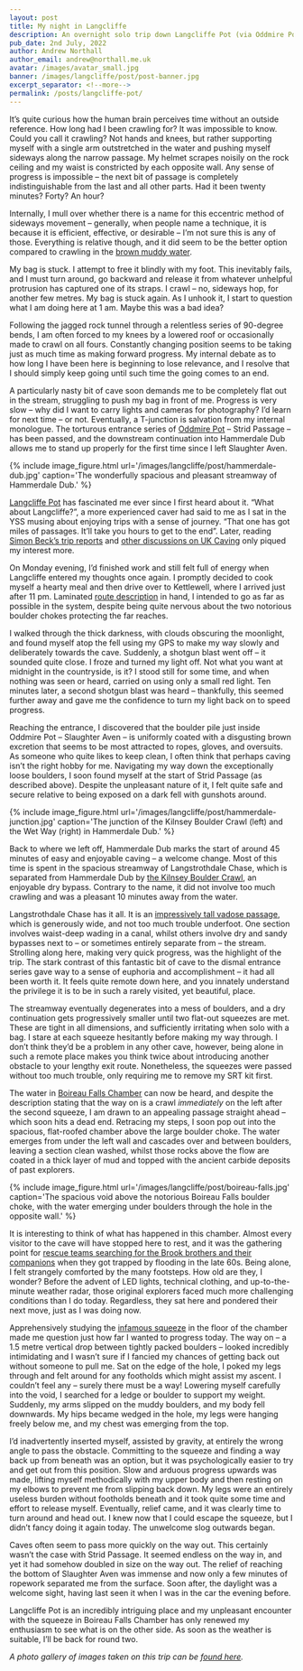 ```yaml
---
layout: post
title: My night in Langcliffe
description: An overnight solo trip down Langcliffe Pot (via Oddmire Pot) on 28th June, 2022.
pub_date: 2nd July, 2022
author: Andrew Northall
author_email: andrew@northall.me.uk
avatar: /images/avatar_small.jpg
banner: /images/langcliffe/post/post-banner.jpg
excerpt_separator: <!--more-->
permalink: /posts/langcliffe-pot/
---
```


It’s quite curious how the human brain perceives time without an outside reference. How long had I been crawling for? It was impossible to know. Could you call it crawling? Not hands and knees, but rather supporting myself with a single arm outstretched in the water and pushing myself sideways along the narrow passage. My helmet scrapes noisily on the rock ceiling and my waist is constricted by each opposite wall. Any sense of progress is impossible – the next bit of passage is completely indistinguishable from the last and all other parts. Had it been twenty minutes? Forty? An hour?

Internally, I mull over whether there is a name for this eccentric method of sideways movement – generally, when people name a technique, it is because it is efficient, effective, or desirable – I’m not sure this is any of those. Everything is relative though, and it did seem to be the better option compared to crawling in the [brown muddy water][8]. 

My bag is stuck. I attempt to free it blindly with my foot. This inevitably fails, and I must turn around, go backward and release it from whatever unhelpful protrusion has captured one of its straps. I crawl – no, sideways hop, for another few metres. My bag is stuck again. As I unhook it, I start to question what I am doing here at 1 am. Maybe this was a bad idea? 

Following the jagged rock tunnel through a relentless series of 90-degree bends, I am often forced to my knees by a lowered roof or occasionally made to crawl on all fours. Constantly changing position seems to be taking just as much time as making forward progress. My internal debate as to how long I have been here is beginning to lose relevance, and I resolve that I should simply keep going until such time the going comes to an end. 

A particularly nasty bit of cave soon demands me to be completely flat out in the stream, struggling to push my bag in front of me. Progress is very slow – why did I want to carry lights and cameras for photography? I’d learn for next time – or not. Eventually, a T-junction is salvation from my internal monologue. The torturous entrance series of [Oddmire Pot][5] – Strid Passage – has been passed, and the downstream continuation into Hammerdale Dub allows me to stand up properly for the first time since I left Slaughter Aven.

<!--more-->

{% include image_figure.html url='/images/langcliffe/post/hammerdale-dub.jpg' caption='The wonderfully spacious and pleasant streamway of Hammerdale Dub.' %}

[Langcliffe Pot][1] has fascinated me ever since I first heard about it. “What about Langcliffe?”, a more experienced caver had said to me as I sat in the YSS musing about enjoying trips with a sense of journey. “That one has got miles of passages. It’ll take you hours to get to the end”. Later, reading [Simon Beck’s trip reports][3] and [other discussions on UK Caving][4] only piqued my interest more.

On Monday evening, I’d finished work and still felt full of energy when Langcliffe entered my thoughts once again. I promptly decided to cook myself a hearty meal and then drive over to Kettlewell, where I arrived just after 11 pm. Laminated [route description][13] in hand, I intended to go as far as possible in the system, despite being quite nervous about the two notorious boulder chokes protecting the far reaches.

I walked through the thick darkness, with clouds obscuring the moonlight, and found myself atop the fell using my GPS to make my way slowly and deliberately towards the cave. Suddenly, a shotgun blast went off – it sounded quite close. I froze and turned my light off. Not what you want at midnight in the countryside, is it? I stood still for some time, and when nothing was seen or heard, carried on using only a small red light. Ten minutes later, a second shotgun blast was heard – thankfully, this seemed further away and gave me the confidence to turn my light back on to speed progress.

Reaching the entrance, I discovered that the boulder pile just inside Oddmire Pot – Slaughter Aven – is uniformly coated with a disgusting brown excretion that seems to be most attracted to ropes, gloves, and oversuits. As someone who quite likes to keep clean, I often think that perhaps caving isn’t the right hobby for me. Navigating my way down the exceptionally loose boulders, I soon found myself at the start of Strid Passage (as described above). Despite the unpleasant nature of it, I felt quite safe and secure relative to being exposed on a dark fell with gunshots around.

{% include image_figure.html url='/images/langcliffe/post/hammerdale-junction.jpg' caption='The junction of the Kilnsey Boulder Crawl (left) and the Wet Way (right) in Hammerdale Dub.' %}

Back to where we left off, Hammerdale Dub marks the start of around 45 minutes of easy and enjoyable caving – a welcome change. Most of this time is spent in the spacious streamway of Langstrothdale Chase, which is separated from Hammerdale Dub by [the Kilnsey Boulder Crawl][9], an enjoyable dry bypass. Contrary to the name, it did not involve too much crawling and was a pleasant 10 minutes away from the water.

Langstrothdale Chase has it all. It is an [impressively tall vadose passage][11], which is generously wide, and not too much trouble underfoot. One section involves waist-deep wading in a canal, whilst others involve dry and sandy bypasses next to – or sometimes entirely separate from – the stream. Strolling along here, making very quick progress, was the highlight of the trip. The stark contrast of this fantastic bit of cave to the dismal entrance series gave way to a sense of euphoria and accomplishment – it had all been worth it. It feels quite remote down here, and you innately understand the privilege it is to be in such a rarely visited, yet beautiful, place.

The streamway eventually degenerates into a mess of boulders, and a dry continuation gets progressively smaller until two flat-out squeezes are met. These are tight in all dimensions, and sufficiently irritating when solo with a bag. I stare at each squeeze hesitantly before making my way through. I don’t think they’d be a problem in any other cave, however, being alone in such a remote place makes you think twice about introducing another obstacle to your lengthy exit route. Nonetheless, the squeezes were passed without too much trouble, only requiring me to remove my SRT kit first.

The water in [Boireau Falls Chamber][12] can now be heard, and despite the description stating that the way on is a crawl *immediately* on the left after the second squeeze, I am drawn to an appealing passage straight ahead – which soon hits a dead end. Retracing my steps, I soon pop out into the spacious, flat-roofed chamber above the large boulder choke. The water emerges from under the left wall and cascades over and between boulders, leaving a section clean washed, whilst those rocks above the flow are coated in a thick layer of mud and topped with the ancient carbide deposits of past explorers.

{% include image_figure.html url='/images/langcliffe/post/boireau-falls.jpg' caption='The spacious void above the notorious Boireau Falls boulder choke, with the water emerging under boulders through the hole in the opposite wall.' %}

It is interesting to think of what has happened in this chamber. Almost every visitor to the cave will have stopped here to rest, and it was the gathering point for [rescue teams searching for the Brook brothers and their companions][7] when they got trapped by flooding in the late 60s. Being alone, I felt strangely comforted by the many footsteps. How old are they, I wonder? Before the advent of LED lights, technical clothing, and up-to-the-minute weather radar, those original explorers faced much more challenging conditions than I do today. Regardless, they sat here and pondered their next move, just as I was doing now.

Apprehensively studying the [infamous squeeze][6] in the floor of the chamber made me question just how far I wanted to progress today. The way on – a 1.5 metre vertical drop between tightly packed boulders – looked incredibly intimidating and I wasn’t sure if I fancied my chances of getting back out without someone to pull me. Sat on the edge of the hole, I poked my legs through and felt around for any footholds which might assist my ascent. I couldn’t feel any – surely there must be a way! Lowering myself carefully into the void, I searched for a ledge or boulder to support my weight. Suddenly, my arms slipped on the muddy boulders, and my body fell downwards. My hips became wedged in the hole, my legs were hanging freely below me, and my chest was emerging from the top. 

I’d inadvertently inserted myself, assisted by gravity, at entirely the wrong angle to pass the obstacle. Committing to the squeeze and finding a way back up from beneath was an option, but it was psychologically easier to try and get out from this position. Slow and arduous progress upwards was made, lifting myself methodically with my upper body and then resting on my elbows to prevent me from slipping back down. My legs were an entirely useless burden without footholds beneath and it took quite some time and effort to release myself. Eventually, relief came, and it was clearly time to turn around and head out. I knew now that I could escape the squeeze, but I didn’t fancy doing it again today. The unwelcome slog outwards began.

Caves often seem to pass more quickly on the way out. This certainly wasn’t the case with Strid Passage. It seemed endless on the way in, and yet it had somehow doubled in size on the way out. The relief of reaching the bottom of Slaughter Aven was immense and now only a few minutes of ropework separated me from the surface. Soon after, the daylight was a welcome sight, having last seen it when I was in the car the evening before.

Langcliffe Pot is an incredibly intriguing place and my unpleasant encounter with the squeeze in Boireau Falls Chamber has only renewed my enthusiasm to see what is on the other side. As soon as the weather is suitable, I’ll be back for round two.

*A photo gallery of images taken on this trip can be [found here][10].*

[1]: https://en.wikipedia.org/wiki/Langcliffe_Pot                               "Wikipedia: Langcliffe Pot"
[2]: https://cncc.org.uk/cave/langcliffe-pot                                    "CNCC: Langcliffe Pot"
[3]: http://simonbeck.blogspot.com/2016/07/langcliffe-pot-via-oddmire.html      "Simon Beck: Langcliffe Pot via Oddmire"
[4]: https://ukcaving.com/board/index.php?threads/langcliffe-pot-solo.22204/    "UKCaving: Langcliffe Pot solo"
[5]: https://cncc.org.uk/cave/oddmire-pot                                       "CNCC: Oddmire Pot"
[6]: /images/langcliffe/hq/langcliffe-28.jpg                                    "Image of the Boireau Falls squeeze"
[7]: http://caving-library.org.uk/audio/playback-220.html                       "British Caving Library audio archive"
[8]: /images/langcliffe/hq/langcliffe-01.jpg                                    "Image of Strid Passage"
[9]: /images/langcliffe/hq/langcliffe-14.jpg                                    "Image of the Kilnsey Boulder Crawl"
[10]: /photos/langcliffe                                                        "Langcliffe Pot image gallery"
[11]: /images/langcliffe/hq/langcliffe-18.jpg                                   "Image of the Langstrothdale Chase streamway"
[12]: /images/langcliffe/hq/langcliffe-24.jpg                                   "Panorama of Boireau Falls Chamber"
[13]: https://starlessriver.com/shop/not-for-the-faint-hearted/                 "Buy Not for the Faint Hearted on Starless River"